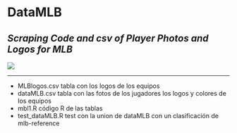 # DataMLB

## *Scraping Code and csv of Player Photos and Logos for MLB* 

<img src="https://www.mlbstatic.com/team-logos/league-on-dark/1.svg" />

----

* MLBlogos.csv tabla con los logos de los equipos
* dataMLB.csv tabla con las fotos de los jugadores los logos y colores de los equipos
* mbl1.R código R de las tablas
* test_dataMLB.R test con la union de dataMLB con un clasificación de mlb-reference
